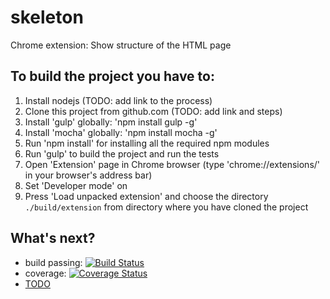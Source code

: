 # skeleton
Chrome extension: Show structure of the HTML page

## To build the project you have to:

1.  Install nodejs (TODO: add link to the process)
2.  Clone this project from github.com (TODO: add link and steps)
4.  Install 'gulp' globally: 'npm install gulp -g'
5.  Install 'mocha' globally: 'npm install mocha -g'
6.  Run 'npm install' for installing all the required npm modules
7.  Run 'gulp' to build the project and run the tests
8.  Open 'Extension' page in Chrome browser (type 'chrome://extensions/' in your browser's address bar)
9.  Set 'Developer mode' on
10. Press 'Load unpacked extension' and choose the directory `./build/extension` from directory where you have cloned the project

## What's next?


- build passing: [![Build Status](https://travis-ci.org/Auxoft/skeleton.svg?branch=master)](https://travis-ci.org/Auxoft/skeleton)
- coverage: [![Coverage Status](https://coveralls.io/repos/github/Le0n1daS1996/skeleton/badge.svg)](https://coveralls.io/github/Le0n1daS1996/skeleton)
- [TODO](https://github.com/Auxoft/skeleton/blob/master/docs/tasks.md)

